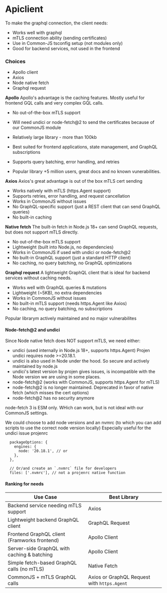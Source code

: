 # Apiclient

To make the graphql connection, the client needs:
* Works well with graphql
* mTLS connection ability (sending certificates)
* Use in Common-JS tsconfig setup (not modules only)
* Good for backend services, not used in the frontend

### Choices
* Apollo client
* Axios
* Node native fetch
* Graphql request

**Apollo**
Apollo's advantage is the caching features. Mostly useful for frontend GQL calls and very complex GQL calls.
- No out-of-the-box mTLS support
- Will need undici or node-fetch@2 to send the certificates because of our CommonJS module
- Relatively large library - more than 100kb

- Best suited for frontend applications, state management, and GraphQL subscriptions
- Supports query batching, error handling, and retries
- Popular library +5 million users, great docs and no known vunerabilities.

**Axios**
Axios's great advantage is out of the box mTLS cert sending
- Works natively with mTLS (https.Agent support)
- Supports retries, error handling, and request cancellation
- Works in CommonJS without issues
- No GraphQL-specific support (just a REST client that can send GraphQL queries)
- No built-in caching

**Native fetch**
The built-in fetch in Node.js 18+ can send GraphQL requests, but does not support mTLS directly.

- No out-of-the-box mTLS support
- Lightweight (built into Node.js, no dependencies)
- Works in CommonJS if used with undici or node-fetch@2
- No built-in GraphQL support (just a standard HTTP client)
- No caching, no query batching, no GraphQL optimizations
  
**Graphql request**
A lightweight GraphQL client that is ideal for backend services without caching needs.

- Works well with GraphQL queries & mutations
- Lightweight (~5KB), no extra dependencies
- Works in CommonJS without issues
- No built-in mTLS support (needs https.Agent like Axios)
- No caching, no query batching, no subscriptions

Popular librarym actively maintained and no major vulnerabilites

#### Node-fetch@2 and undici
Since Node native fetch does NOT support mTLS, we need either:
- undici (used internally in Node.js 18+, supports https.Agent) Projen undici requires node >=20.18.1.
- undici is also used in Node under the hood. So secure and actively maintained by node.js
- undici's latest version by projen gives issues, is incompatible with the Node version we are using in some places.
- node-fetch@2 (works with CommonJS, supports https.Agent for mTLS)
- node-fetch@2 is no longer maintained. Deprecated in favor of native fetch (which misses the cert options)
- node-fetch@2 has no security anymore

node-fetch 3 is ESM only. WHich can work, but is not ideal with our CommonJS settings.

We could choose to add node versions and an nvmrc (to which you can add scripts to use the correct node version locally)
Especially useful for the undici issue
projenrc
```
  packageOptions: {
    engines: {
      node: '20.18.1', // or 
    },
  },

  // Or/and create an `.nvmrc` file for developers
  files: ['.nvmrc'], // not a projenrc native function
```

#### Ranking for needs
| Use Case | Best Library |
|----------|-------------|
| Backend service needing mTLS support | Axios |
| Lightweight backend GraphQL client | GraphQL Request |
| Frontend GraphQL client (Framworks frontend) | Apollo Client |
| Server-side GraphQL with caching & batching | Apollo Client |
| Simple fetch-based GraphQL calls (no mTLS) | Native Fetch |
| CommonJS + mTLS GraphQL calls | Axios or GraphQL Request with `https.Agent` |